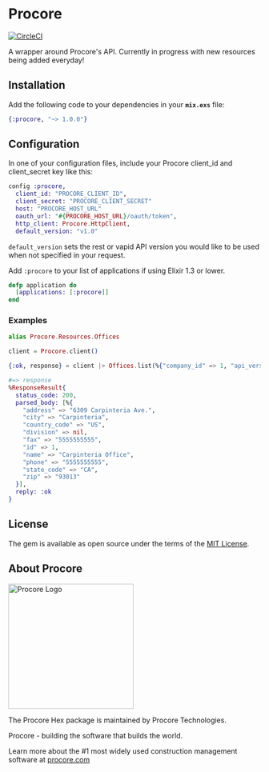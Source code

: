 # Procore

[![CircleCI](https://circleci.com/gh/procore/elixir-sdk.svg?style=svg&circle-token=c727e644564c7d196c3c369ae9dcc747adb3ef19)](https://circleci.com/gh/procore/elixir-sdk)

A wrapper around Procore's API. Currently in progress with new resources being
added everyday!

## Installation

Add the following code to your dependencies in your **`mix.exs`** file:

```elixir
{:procore, "~> 1.0.0"}
```

## Configuration

In one of your configuration files, include your Procore client_id and
client_secret key like this:

```elixir
config :procore,
  client_id: "PROCORE_CLIENT_ID",
  client_secret: "PROCORE_CLIENT_SECRET"
  host: "PROCORE_HOST_URL"
  oauth_url: "#{PROCORE_HOST_URL}/oauth/token",
  http_client: Procore.HttpClient,
  default_version: "v1.0"
```

`default_version` sets the rest or vapid API version you would like to be used when not specified in your request.

Add `:procore` to your list of applications if using Elixir 1.3 or lower.

```elixir
defp application do
  [applications: [:procore]]
end
```


### Examples

```elixir
alias Procore.Resources.Offices

client = Procore.client()

{:ok, response} = client |> Offices.list(%{"company_id" => 1, "api_version" => "v1.1"})

#=> response
%ResponseResult{
  status_code: 200,
  parsed_body: [%{
    "address" => "6309 Carpinteria Ave.",
    "city" => "Carpinteria",
    "country_code" => "US",
    "division" => nil,
    "fax" => "5555555555",
    "id" => 1,
    "name" => "Carpinteria Office",
    "phone" => "5555555555",
    "state_code" => "CA",
    "zip" => "93013"
  }],
  reply: :ok
}
```

## License

The gem is available as open source under the terms of the [MIT
License](http://opensource.org/licenses/MIT).

## About Procore

<img
  src="https://www.procore.com/images/procore_logo.png"
  alt="Procore Logo"
  width="250px"
/>

The Procore Hex package is maintained by Procore Technologies.

Procore - building the software that builds the world.

Learn more about the #1 most widely used construction management software at
[procore.com](https://www.procore.com/)
